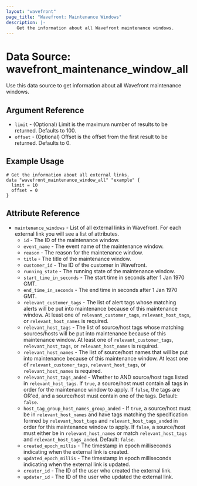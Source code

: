```yaml
---
layout: "wavefront"
page_title: "Wavefront: Maintenance Windows"
description: |-
    Get the information about all Wavefront maintenance windows.
---
```


# Data Source: wavefront_maintenance_window_all

Use this data source to get information about all Wavefront maintenance windows.

## Argument Reference
* `limit` - (Optional) Limit is the maximum number of results to be returned. Defaults to 100.
* `offset` - (Optional) Offset is the offset from the first result to be returned. Defaults to 0.

## Example Usage

```hcl
# Get the information about all external links.
data "wavefront_maintenance_window_all" "example" {
  limit = 10
  offset = 0
}
```

## Attribute Reference

* `maintenance_windows` - List of all external links in Wavefront. For each external link you will see a list of attributes.
    * `id` -  The ID of the maintenance window.
    * `event_name` - The event name of the maintenance window.
    * `reason` - The reason for the maintenance window.
    * `title` - The title of the maintenance window.
    * `customer_id` - The ID of the customer in Wavefront.
    * `running_state` - The running state of the maintenance window.
    * `start_time_in_seconds` - The start time in seconds after 1 Jan 1970 GMT.
    * `end_time_in_seconds` - The end time in seconds after 1 Jan 1970 GMT.
    * `relevant_customer_tags` - The list of alert tags whose matching alerts will be put into maintenance because
      of this maintenance window. At least one of `relevant_customer_tags`, `relevant_host_tags`, or `relevant_host_names`
      is required.
    * `relevant_host_tags` - The list of source/host tags whose matching sources/hosts will be put into maintenance
      because of this maintenance window. At least one of `relevant_customer_tags`, `relevant_host_tags`, or
      `relevant_host_names` is required.
    * `relevant_host_names` - The list of source/host names that will be put into maintenance because of this
      maintenance window. At least one of `relevant_customer_tags`, `relevant_host_tags`, or `relevant_host_names`
      is required.
    * `relevant_host_tags_anded` - Whether to AND source/host tags listed in `relevant_host_tags`.
      If `true`, a source/host must contain all tags in order for the maintenance window to apply. If `false`,
      the tags are OR'ed, and a source/host must contain one of the tags. Default: `false`.
    * `host_tag_group_host_names_group_anded` - If `true`, a source/host must be in `relevant_host_names`
      and have tags matching the specification formed by `relevant_host_tags` and `relevant_host_tags_anded` in
      order for this maintenance window to apply. If `false`, a source/host must either be in `relevant_host_names`
      or match `relevant_host_tags` and `relevant_host_tags_anded`. Default: `false`.
    * `created_epoch_millis` - The timestamp in epoch milliseconds indicating when the external link is created.
    * `updated_epoch_millis` - The timestamp in epoch milliseconds indicating when the external link is updated.
    * `creator_id` - The ID of the user who created the external link.
    * `updater_id` - The ID of the user who updated the external link.
 